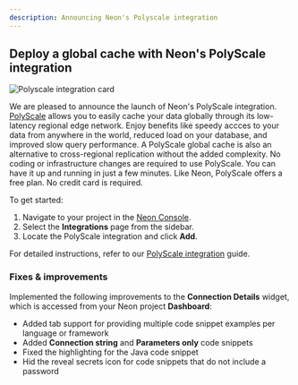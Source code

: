 ```yaml
---
description: Announcing Neon's Polyscale integration
---
```


## Deploy a global cache with Neon's PolyScale integration

![Polyscale integration card](/docs/relnotes/neon_polyscale.jpg)

We are pleased to announce the launch of Neon's PolyScale integration. [PolyScale](https://docs.polyscale.ai/) allows you to easily cache your data globally through its low-latency regional edge network. Enjoy benefits like speedy accces to your data from anywhere in the world, reduced load on your database, and improved slow query performance. A PolyScale global cache is also an alternative to cross-regional replication without the added complexity. No coding or infrastructure changes are required to use PolyScale. You can have it up and running in just a few minutes. Like Neon, PolyScale offers a free plan. No credit card is required.

To get started:

1. Navigate to your project in the [Neon Console](https://console.neon.tech/app/projects).
2. Select the **Integrations** page from the sidebar.
3. Locate the PolyScale integration and click **Add**.

For detailed instructions, refer to our [PolyScale integration](/docs/guides/polyscale-integration) guide.

### Fixes & improvements

Implemented the following improvements to the **Connection Details** widget, which is accessed from your Neon project **Dashboard**:

- Added tab support for providing multiple code snippet examples per language or framework
- Added **Connection string** and **Parameters only** code snippets
- Fixed the highlighting for the Java code snippet
- Hid the reveal secrets icon for code snippets that do not include a password
